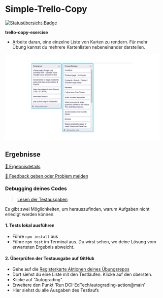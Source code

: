 # Simple-Trello-Copy
[![Statusübersicht-Badge](../../blob/badges/.github/badges/autograding/badge.svg)](#Ergebnisse)


**trello-copy-exercise**
* Arbeite daran, eine einzelne Liste von Karten zu rendern. Für mehr Übung kannst du mehrere Kartenlisten nebeneinander darstellen.
 <img src="./src/images/trello-copy.png" alt="trello card item" width="500" />

[//]: # (autograding info start)
## Ergebnisse




[🔬 Ergebnisdetails](https://github.com/DigitalCareerInstitute/SPA-component-trello-copy/actions)

[📢 Feedback geben oder Problem melden](https://docs.google.com/forms/d/e/1FAIpQLSfS8wPh6bCMTLF2wmjiE5_UhPiOEnubEwwPLN_M8zTCjx5qbg/viewform?usp=pp_url&entry.652569746=SPA-component-trello-copy&entry.2115011968=https%3A%2F%2Fgithub.com%2FDigitalCareerInstitute%2FSPA-component-trello-copy)

### Debugging deines Codes
> [Lesen der Testausgaben](https://github.com/DCI-EdTech/autograding-setup/wiki/Reading-test-outputs)

Es gibt zwei Möglichkeiten, um herauszufinden, warum Aufgaben nicht erledigt werden können:
#### 1. Tests lokal ausführen
- Führe `npm install` aus
- Führe `npm test` im Terminal aus. Du wirst sehen, wo deine Lösung vom erwarteten Ergebnis abweicht.

#### 2. Überprüfen der Testausgabe auf GitHub
- Gehe auf die [Registerkarte Aktionen deines Übungsrepos](https://github.com/DigitalCareerInstitute/SPA-component-trello-copy/actions)
- Dort siehst du eine Liste mit den Testläufen. Klicke auf den obersten.
- Klicke auf "Autograding".
- Erweitere den Punkt 'Run DCI-EdTech/autograding-action@main'
- Hier siehst du alle Ausgaben des Testlaufs

[//]: # (autograding info end)